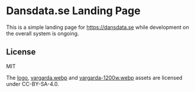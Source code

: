 # Dansdata.se Landing Page

This is a simple landing page for https://dansdata.se while
development on the overall system is ongoing.

## License

MIT

The [logo](./src/logo.webp), [vargarda.webp](./src/vargarda.webp) and
[vargarda-1200w.webp](./src/vargarda-1200w.webp) assets are licensed
under CC-BY-SA-4.0.
